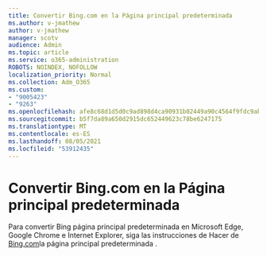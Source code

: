 ```yaml
---
title: Convertir Bing.com en la Página principal predeterminada
ms.author: v-jmathew
author: v-jmathew
manager: scotv
audience: Admin
ms.topic: article
ms.service: o365-administration
ROBOTS: NOINDEX, NOFOLLOW
localization_priority: Normal
ms.collection: Adm_O365
ms.custom:
- "9005423"
- "9263"
ms.openlocfilehash: afe8c68d1d5d0c9ad898d4ca90931b02449a90c4564f9fdc9abfaf6ce53aeba1
ms.sourcegitcommit: b5f7da89a650d2915dc652449623c78be6247175
ms.translationtype: MT
ms.contentlocale: es-ES
ms.lasthandoff: 08/05/2021
ms.locfileid: "53912435"
---
```

# <a name="make-bingcom-the-default-home-page"></a>Convertir Bing.com en la Página principal predeterminada

Para convertir Bing página principal predeterminada en Microsoft Edge, Google Chrome e Internet Explorer, siga las instrucciones de Hacer de [Bing.com](https://go.microsoft.com/fwlink/?linkid=2149816)la página principal predeterminada .
